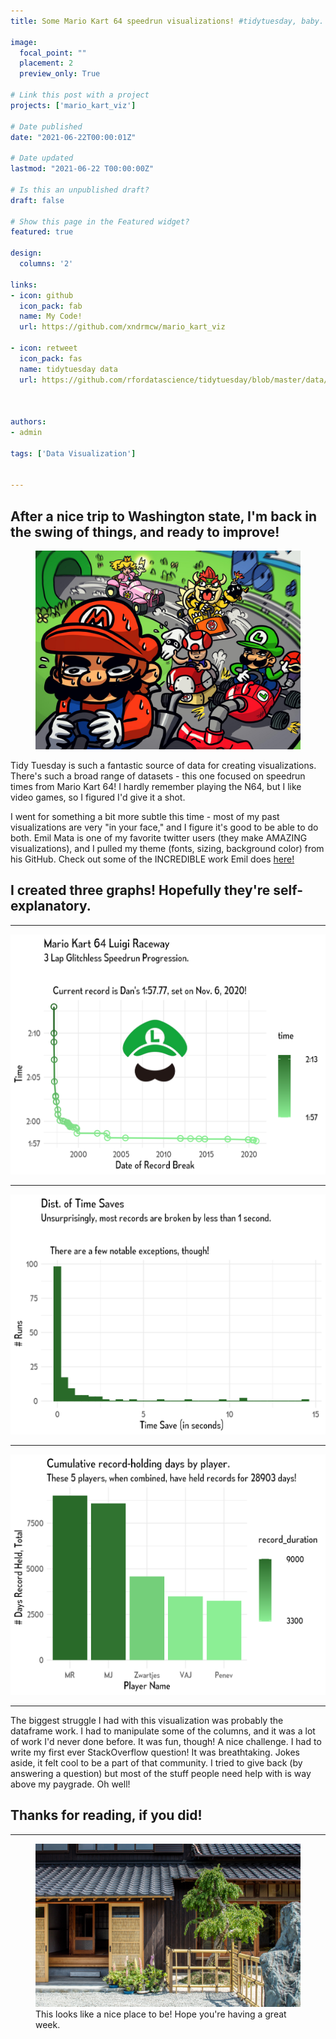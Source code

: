 ```yaml
---
title: Some Mario Kart 64 speedrun visualizations! #tidytuesday, baby.

image:
  focal_point: ""
  placement: 2
  preview_only: True

# Link this post with a project
projects: ['mario_kart_viz']

# Date published
date: "2021-06-22T00:00:01Z"

# Date updated
lastmod: "2021-06-22 T00:00:00Z"

# Is this an unpublished draft?
draft: false

# Show this page in the Featured widget?
featured: true

design:
  columns: '2'

links:
- icon: github
  icon_pack: fab
  name: My Code!
  url: https://github.com/xndrmcw/mario_kart_viz

- icon: retweet
  icon_pack: fas
  name: tidytuesday data
  url: https://github.com/rfordatascience/tidytuesday/blob/master/data/2021/2021-05-25/readme.md



authors:
- admin

tags: ['Data Visualization']


---
```

## After a nice trip to Washington state, I'm back in the swing of things, and ready to improve!

<figure>
  <img src="header.jpg">
</figure>

Tidy Tuesday is such a fantastic source of data for creating visualizations. There's such a broad range of datasets - this one focused on speedrun times from Mario Kart 64! I hardly remember playing the N64, but I like video games, so I figured I'd give it a shot.

I went for something a bit more subtle this time - most of my past visualizations are very "in your face," and I figure it's good to be able to do both. Emil Mata is one of my favorite twitter users (they make AMAZING visualizations), and I pulled my theme (fonts, sizing, background color) from his GitHub. Check out some of the INCREDIBLE work Emil does [here!](https://twitter.com/emilmalta)

## I created three graphs! Hopefully they're self-explanatory.
---
<img src="graph1.png">

---

<img src="graph2.png">

---

<img src="graph3.png">

---

The biggest struggle I had with this visualization was probably the dataframe work. I had to manipulate some of the columns, and it was a lot of work I'd never done before. It was fun, though! A nice challenge. I had to write my first ever StackOverflow question! It was breathtaking. Jokes aside, it felt cool to be a part of that community. I tried to give back (by answering a question) but most of the stuff people need help with is way above my paygrade. Oh well!

## Thanks for reading, if you did!
---


<figure>
  <img src="footer.jpg">
  <figcaption>This looks like a nice place to be! Hope you're having a great week.</figcaption>
</figure>

